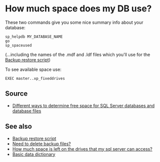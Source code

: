 ﻿# How much space does my DB use?

These two commands give you some nice summary info about your database:

	sp_helpdb MY_DATABASE_NAME
	go
	sp_spaceused

(...including the names of the .mdf and .ldf files which you'll use for the [Backup restore script](backup_restore_script.md))

To see available space use:

	EXEC master..xp_fixeddrives

## Source

- [Different ways to determine free space for SQL Server databases and database files](https://www.mssqltips.com/sqlservertip/1805/different-ways-to-determine-free-space-for-sql-server-databases-and-database-files/)

## See also

- [Backup restore script](backup_restore_script.md)
- [Need to delete backup files?](delete_backup_files.md)
- [How much space is left on the drives that my sql server can access?](drive_sizes.md)
- [Basic data dictionary](data_dictionary.md)